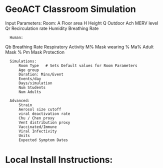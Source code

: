 # GeoACT Classroom Simulation

Input Parameters:
      Room:
  A       Floor area
  H       Height
  Q       Outdoor Ach
          MERV level
  Qr      Recirculation rate
          Humidity
          Breathing Rate

      Human:
  Qb      Breathing Rate
          Respiratory Activity
  M%      Mask wearing %
  Ma%     Adult Mask %
  Pm      Mask Protection

      Simulations:
          Room Type   # Sets Default values for Room Parameters
          Age group
          Duration: Mins/Event
          Events/day
          Days/simulation
          Num Students
          Num Adults

      Advanced:
          Strain
          Aerosol size cutoff
          viral deactivation rate
          Chu / Chen proxy
          Vent distribution proxy
          Vaccinated/Immune
          Viral Infectivity
          Units
          Expected Symptom Dates

# Local Install Instructions:

